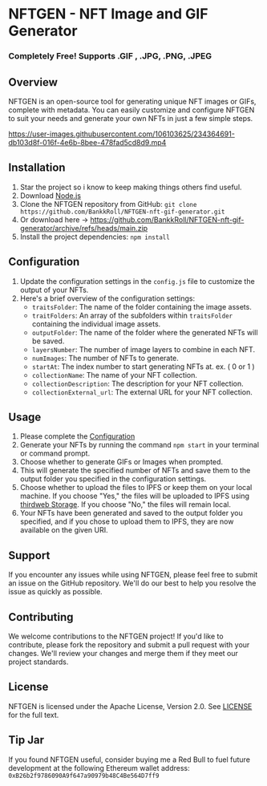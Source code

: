 # NFTGEN - NFT Image and GIF Generator

### Completely Free! Supports .GIF , .JPG, .PNG, .JPEG

## Overview
NFTGEN is an open-source tool for generating unique NFT images or GIFs, complete with metadata. You can easily customize and configure NFTGEN to suit your needs and generate your own NFTs in just a few simple steps.

https://user-images.githubusercontent.com/106103625/234364691-db103d8f-016f-4e6b-8bee-478fad5cd8d9.mp4


## Installation
1. Star the project so i know to keep making things others find useful.
2. Download [Node.js](https://nodejs.org)
3. Clone the NFTGEN repository from GitHub: `git clone https://github.com/BankkRoll/NFTGEN-nft-gif-generator.git`
4. Or download here -> https://github.com/BankkRoll/NFTGEN-nft-gif-generator/archive/refs/heads/main.zip
5. Install the project dependencies: `npm install`

## Configuration
1. Update the configuration settings in the `config.js` file to customize the output of your NFTs.
2. Here's a brief overview of the configuration settings:
   * `traitsFolder`: The name of the folder containing the image assets.
   * `traitFolders`: An array of the subfolders within `traitsFolder` containing the individual image assets.
   * `outputFolder`: The name of the folder where the generated NFTs will be saved.
   * `layersNumber`: The number of image layers to combine in each NFT.
   * `numImages`: The number of NFTs to generate.
   * `startAt`: The index number to start generating NFTs at. ex. ( 0 or 1 )
   * `collectionName`: The name of your NFT collection.
   * `collectionDescription`: The description for your NFT collection.
   * `collectionExternal_url`: The external URL for your NFT collection.

## Usage
1. Please complete the [Configuration](https://github.com/BankkRoll/NFTGEN-nft-gif-generator#configuration)
2. Generate your NFTs by running the command `npm start` in your terminal or command prompt.
3. Choose whether to generate GIFs or Images when prompted.
4. This will generate the specified number of NFTs and save them to the output folder you specified in the configuration settings.
5. Choose whether to upload the files to IPFS or keep them on your local machine. If you choose "Yes," the files will be uploaded to IPFS using [thirdweb Storage](https://portal.thirdweb.com/storage). If you choose "No," the files will remain local.
6. Your NFTs have been generated and saved to the output folder you specified, and if you chose to upload them to IPFS, they are now available on the given URI.

## Support
If you encounter any issues while using NFTGEN, please feel free to submit an issue on the GitHub repository. We'll do our best to help you resolve the issue as quickly as possible.

## Contributing
We welcome contributions to the NFTGEN project! If you'd like to contribute, please fork the repository and submit a pull request with your changes. We'll review your changes and merge them if they meet our project standards.

## License
NFTGEN is licensed under the Apache License, Version 2.0. See [LICENSE](https://github.com/BankkRoll/NFTGEN-nft-gif-generator/blob/main/LICENSE) for the full text.

## Tip Jar
If you found NFTGEN useful, consider buying me a Red Bull to fuel future development at the following Ethereum wallet address: `0xB26b2f9786090A9f647a90979b48C4Be564D7ff9`

